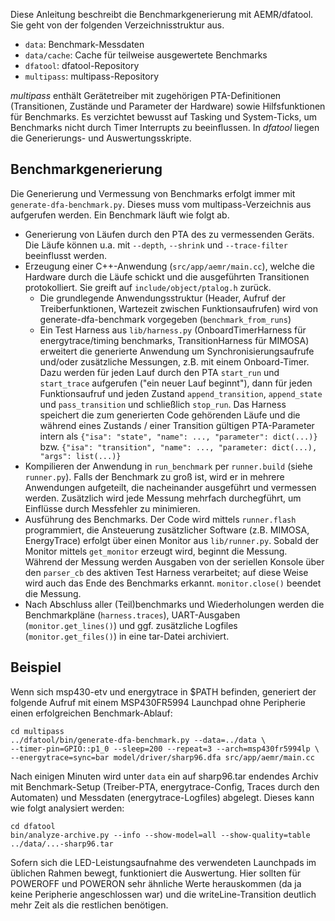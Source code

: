 Diese Anleitung beschreibt die Benchmarkgenerierung mit AEMR/dfatool. Sie geht
von der folgenden Verzeichnisstruktur aus.

* `data`: Benchmark-Messdaten
* `data/cache`: Cache für teilweise ausgewertete Benchmarks
* `dfatool`: dfatool-Repository
* `multipass`: multipass-Repository

*multipass* enthält Gerätetreiber mit zugehörigen PTA-Definitionen
(Transitionen, Zustände und Parameter der Hardware) sowie Hilfsfunktionen für
Benchmarks. Es verzichtet bewusst auf Tasking und System-Ticks, um Benchmarks
nicht durch Timer Interrupts zu beeinflussen. In *dfatool* liegen die
Generierungs- und Auswertungsskripte.

## Benchmarkgenerierung

Die Generierung und Vermessung von Benchmarks erfolgt immer mit
`generate-dfa-benchmark.py`. Dieses muss vom multipass-Verzeichnis aus
aufgerufen werden. Ein Benchmark läuft wie folgt ab.

* Generierung von Läufen durch den PTA des zu vermessenden Geräts. Die Läufe
  können u.a. mit `--depth`, `--shrink` und `--trace-filter` beeinflusst
  werden.
* Erzeugung einer C++-Anwendung (`src/app/aemr/main.cc`), welche die Hardware
  durch die Läufe schickt und die ausgeführten Transitionen protokolliert. Sie
  greift auf `include/object/ptalog.h` zurück.
  * Die grundlegende Anwendungsstruktur (Header, Aufruf der Treiberfunktionen,
    Wartezeit zwischen Funktionsaufrufen) wird von generate-dfa-benchmark
    vorgegeben (`benchmark_from_runs`)
  * Ein Test Harness aus `lib/harness.py` (OnboardTimerHarness für
    energytrace/timing benchmarks, TransitionHarness für MIMOSA) erweitert
    die generierte Anwendung um Synchronisierungsaufrufe und/oder zusätzliche
    Messungen, z.B. mit einem Onboard-Timer. Dazu werden für jeden Lauf durch
    den PTA `start_run` und `start_trace` aufgerufen ("ein neuer Lauf beginnt"),
    dann für jeden Funktionsaufruf und jeden Zustand `append_transition`,
    `append_state` und `pass_transition` und schließlich `stop_run`.
    Das Harness speichert die zum generierten Code gehörenden Läufe und die
    während eines Zustands / einer Transition gültigen PTA-Parameter intern als
    `{"isa": "state", "name": ..., "parameter": dict(...)}` bzw.
    `{"isa": "transition", "name": ..., "parameter: dict(...), "args": list(...)}`
* Kompilieren der Anwendung in `run_benchmark` per `runner.build` (siehe
  `runner.py`). Falls der Benchmark zu groß ist, wird er in mehrere
  Anwendungen aufgeteilt, die nacheinander ausgeführt und vermessen werden.
  Zusätzlich wird jede Messung mehrfach durchegführt, um Einflüsse durch
  Messfehler zu minimieren.
* Ausführung des Benchmarks. Der Code wird mittels `runner.flash` programmiert,
  die Ansteuerung zusätzlicher Software (z.B. MIMOSA, EnergyTrace) erfolgt über
  einen Monitor aus `lib/runner.py`. Sobald der Monitor mittels `get_monitor`
  erzeugt wird, beginnt die Messung. Während der Messung werden Ausgaben
  von der seriellen Konsole über den `parser_cb` des aktiven Test Harness
  verarbeitet; auf diese Weise wird auch das Ende des Benchmarks erkannt.
  `monitor.close()` beendet die Messung.
* Nach Abschluss aller (Teil)benchmarks und Wiederholungen werden
  die Benchmarkpläne (`harness.traces`), UART-Ausgaben (`monitor.get_lines()`)
  und ggf. zusätzliche Logfiles (`monitor.get_files()`) in eine tar-Datei
  archiviert.

## Beispiel

Wenn sich msp430-etv und energytrace in $PATH befinden, generiert der folgende
Aufruf mit einem MSP430FR5994 Launchpad ohne Peripherie einen erfolgreichen
Benchmark-Ablauf:

```
cd multipass
../dfatool/bin/generate-dfa-benchmark.py --data=../data \
--timer-pin=GPIO::p1_0 --sleep=200 --repeat=3 --arch=msp430fr5994lp \
--energytrace=sync=bar model/driver/sharp96.dfa src/app/aemr/main.cc
```

Nach einigen Minuten wird unter `data` ein auf sharp96.tar endendes Archiv mit
Benchmark-Setup (Treiber-PTA, energytrace-Config, Traces durch den
Automaten) und Messdaten (energytrace-Logfiles) abgelegt. Dieses kann wie folgt
analysiert werden:

```
cd dfatool
bin/analyze-archive.py --info --show-model=all --show-quality=table ../data/...-sharp96.tar
```

Sofern sich die LED-Leistungsaufnahme des verwendeten Launchpads im üblichen
Rahmen bewegt, funktioniert die Auswertung.  Hier sollten für POWEROFF und
POWERON sehr ähnliche Werte herauskommen (da ja keine Peripherie angeschlossen
war) und die writeLine-Transition deutlich mehr Zeit als die restlichen
benötigen.
